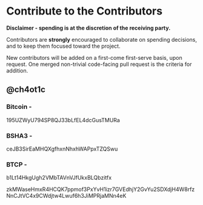# Contribute to the Contributors

**Disclaimer - spending is at the discretion of the receiving party.**

Contributors are **strongly** encouraged to collaborate on spending decisions, and to keep them focused toward the project.

New contributors will be added on a first-come first-serve basis, upon request. One merged non-trivial code-facing pull request is the criteria for addition.

## @ch4ot1c

### Bitcoin -
195UZWyU794SP8QJ33bLfEL4dcGusTMURa

### BSHA3 -
ceJB3SirEaMHQXgfhxnNhxhWAPpxTZQSwu

### BTCP -
b1Lt14HkgUgh2VMbTAVnVJfUkxBLQbzitfx

zkMWaseHmxR4HCQK7ppmof3PxYvH1izr7GVEdhjY2GvYu2SDXdjH4W8rfzNnCJtVC4x9CWdjtw4Lwuf6h3JiMPRjaMNn4eK
